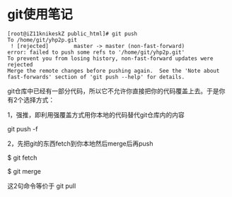 git使用笔记
=========

```
[root@iZ11knikeskZ public_html]# git push
To /home/git/yhp2p.git
 ! [rejected]        master -> master (non-fast-forward)
error: failed to push some refs to '/home/git/yhp2p.git'
To prevent you from losing history, non-fast-forward updates were rejected
Merge the remote changes before pushing again.  See the 'Note about
fast-forwards' section of 'git push --help' for details.
```

git仓库中已经有一部分代码，所以它不允许你直接把你的代码覆盖上去。于是你有2个选择方式：


1，强推，即利用强覆盖方式用你本地的代码替代git仓库内的内容

git push -f

2，先把git的东西fetch到你本地然后merge后再push

$ git fetch

$ git merge

这2句命令等价于
git pull